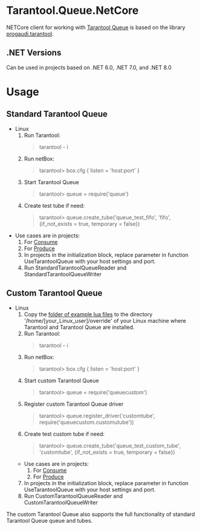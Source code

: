 # Tarantool.Queue.NetCore
NETCore client for working with [Tarantool Queue](https://github.com/tarantool/queue/tree/master) is based on the library [progaudi.tarantool](https://github.com/progaudi/progaudi.tarantool/tree/master).

## .NET Versions
Can be used in projects based on .NET 6.0, .NET 7.0, and .NET 8.0

# Usage
## Standard Tarantool Queue
* Linux
  1. Run Tarantool:
     > tarantool - i
  2. Run netBox:
     > tarantool> box.cfg {
      listen = 'host:port'
    }
  3. Start Tarantool Queue
     > tarantool> queue = require('queue')
  4. Create test tube if need:
     > tarantool> queue.create_tube('queue_test_fifo', 'fifo', {if_not_exists = true, temporary = false})
* Use cases are in projects:
 	1. For [Consume](https://github.com/RelaxSpirit/Tarantool.Queue.NetCore/tree/master/samples/StandardTarantoolQueue/StandardTarantoolQueueReader)
 	2. For [Produce](https://github.com/RelaxSpirit/Tarantool.Queue.NetCore/tree/master/samples/StandardTarantoolQueue/StandardTarantoolQueueWriter)
  3. In projects in the initialization block, replace parameter in function UseTarantoolQueue with your host settings and port.
  4. Run StandardTarantoolQueueReader and StandardTarantoolQueueWriter
  
## Custom Tarantool Queue
* Linux
  1. Copy the [folder of example lua files](https://github.com/RelaxSpirit/Tarantool.Queue.NetCore/tree/master/samples/override) to the directory '/home/[your_Linux_user]/override' of your Linux machine where Tarantool and Tarantool Queue are installed.
  2. Run Tarantool:
     > tarantool - i
  3. Run netBox:
     > tarantool> box.cfg {
      listen = 'host:port'
    }
  4. Start custom Tarantool Queue
     > tarantool> queue = require('queuecustom')
  5. Register custom Tarantool Queue driver
     > tarantool> queue.register_driver('customtube', require('queuecustom.customutube'))
  6. Create test custom tube if need:
     > tarantool> queue.create_tube('queue_test_custom_tube', 'customtube', {if_not_exists = true, temporary = false})
  * Use cases are in projects:
 	1. For [Consume](https://github.com/RelaxSpirit/Tarantool.Queue.NetCore/tree/master/samples/CustomTarantoolQueue/CustomTarantoolQueueReader)
 	2. For [Produce](https://github.com/RelaxSpirit/Tarantool.Queue.NetCore/tree/master/samples/CustomTarantoolQueue/CustomTarantoolQueueWriter)
  7. In projects in the initialization block, replace parameter in function UseTarantoolQueue with your host settings and port.
  8. Run CustomTarantoolQueueReader and CustomTarantoolQueueWriter

The custom Tarantool Queue also supports the full functionality of standard Tarantool Queue queue and tubes.
